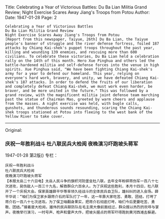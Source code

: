 Title: Celebrating a Year of Victorious Battles: Du Ba Lian Militia Grand Review; Night Exercise Scares Away Jiang's Troops from Potou
Author:
Date: 1947-01-28
Page: 2

    Celebrating a Year of Victorious Battles
    Du Ba Lian Militia Grand Review
    Night Exercise Scares Away Jiang's Troops from Potou
    [Report from this newspaper, Taiyue, 26th] Du Ba Lian, the Taiyue people's banner of struggle and the river defense fortress, foiled 187 attacks by Chiang Kai-shek's puppet troops throughout the past year, killing and wounding 139 enemies, and rescuing more than 600 civilians. To celebrate these victories, Du Ba Lian held a celebration rally on the 14th of this month. Hero Xue Pinghua and others led the battle-hardened militia and self-defense forces into the venue in high spirits. Xue Pinghua said, "We have been fighting Chiang Kai-shek's army for a year to defend our homeland. This year, relying on everyone's hard work, bravery, and unity, we have defeated Chiang Kai-shek's 187 attacks. In order to defend the fruits of our liberation and completely defeat Chiang Kai-shek, we must work even harder, be braver, and be more united in the future." This was followed by a grand review, with the magnificent militia joint defense team marching past the statue of Chairman Mao, greeted by warm cheers and applause from the masses. A night exercise was held, with bugle calls, gunshots, and thunderous sounds resounding, scaring the Chiang Kai-shek troops stationed at Potou into fleeing to the west bank of the Yellow River to take cover.



<hr /> 

Original: 


### 庆祝一年胜利战斗  杜八联民兵大检阅  夜晚演习吓跑坡头蒋军

1947-01-28
第2版()
专栏：

    庆祝一年胜利战斗
    杜八联民兵大检阅
    夜晚演习吓跑坡头蒋军
    【本报太岳二十六日电】太岳人民斗争的旗帜河防堡垒杜八联，去年全年粉碎蒋伪军一百八十七次进攻，毙伤敌人一百三十九名，解救群众六百余人。为了庆祝这些胜利，本月十四日，杜八联开了一个庆祝大会。保家英雄薛平华等率领久经战斗的全体民兵自卫队，雄纠纠的进入会场。薛平华说：“咱们为保卫家乡跟蒋介石的军队打了一年，这一年靠大家吃苦、勇敢、团结，打垮了蒋介石一百八十七次进攻。为了保卫咱翻身果实，把蒋介石彻底打垮，咱们今后更要吃苦、勇敢、团结。”接着是大检阅，雄伟的民兵联防队在毛主席大像前面经过，群众报以热烈的欢呼与掌声。夜晚举行演习，一时号声、枪声和雷声大作，把坡头据点的蒋军吓得跑到黄河西滩去躲避。
